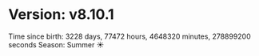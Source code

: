 # Version: v8.10.1
Time since birth: 3228 days, 77472 hours, 4648320 minutes, 278899200 seconds
Season: Summer ☀️
